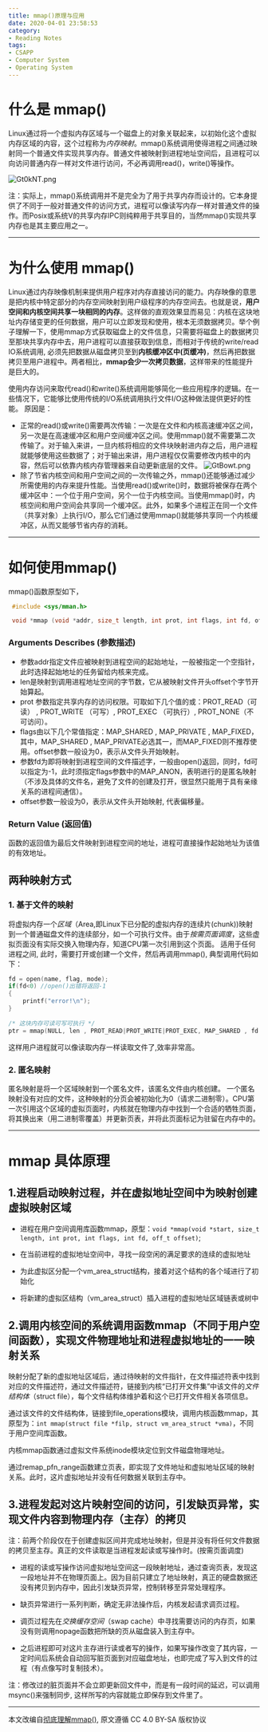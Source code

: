 ```yaml
---
title: mmap()原理与应用
date: 2020-04-01 23:58:53 
category: 
- Reading Notes
tags: 
- CSAPP 
- Computer System
- Operating System
---
```


# 什么是 mmap()
Linux通过将一个虚拟内存区域与一个磁盘上的对象关联起来，以初始化这个虚拟内存区域的内容，这个过程称为*内存映射*。mmap()系统调用使得进程之间通过映射同一个普通文件实现共享内存。普通文件被映射到进程地址空间后，且进程可以向访问普通内存一样对文件进行访问，不必再调用read()，write()等操作。

![Gt0kNT.png](https://s1.ax1x.com/2020/04/02/Gt0kNT.png)

注：实际上，mmap()系统调用并不是完全为了用于共享内存而设计的。它本身提供了不同于一般对普通文件的访问方式，进程可以像读写内存一样对普通文件的操作。而Posix或系统V的共享内存IPC则纯粹用于共享目的，当然mmap()实现共享内存也是其主要应用之一。  

---
# 为什么使用 mmap()

Linux通过内存映像机制来提供用户程序对内存直接访问的能力。内存映像的意思是把内核中特定部分的内存空间映射到用户级程序的内存空间去。也就是说，**用户空间和内核空间共享一块相同的内存**。这样做的直观效果显而易见：内核在这块地址内存储变更的任何数据，用户可以立即发现和使用，根本无须数据拷贝。举个例子理解一下，使用mmap方式获取磁盘上的文件信息，只需要将磁盘上的数据拷贝至那块共享内存中去，用户进程可以直接获取到信息，而相对于传统的write/read　IO系统调用, 必须先把数据从磁盘拷贝至到**内核缓冲区中(页缓冲)**，然后再把数据拷贝至用户进程中。两者相比，**mmap会少一次拷贝数据**，这样带来的性能提升是巨大的。

使用内存访问来取代read()和write()系统调用能够简化一些应用程序的逻辑。在一些情况下，它能够比使用传统的I/O系统调用执行文件I/O这种做法提供更好的性能。
原因是：

- 正常的read()或write()需要两次传输：一次是在文件和内核高速缓冲区之间，另一次是在高速缓冲区和用户空间缓冲区之间。使用mmap()就不需要第二次传输了。对于输入来讲，一旦内核将相应的文件块映射进内存之后，用户进程就能够使用这些数据了；对于输出来讲，用户进程仅仅需要修改内核中的内容，然后可以依靠内核内存管理器来自动更新底层的文件。
![GtBowt.png](https://s1.ax1x.com/2020/04/02/GtBowt.png)
- 除了节省内核空间和用户空间之间的一次传输之外，mmap()还能够通过减少所需使用的内存来提升性能。当使用read()或write()时，数据将被保存在两个缓冲区中：一个位于用户空间，另个一位于内核空间。当使用mmap()时，内核空间和用户空间会共享同一个缓冲区。此外，如果多个进程正在同一个文件（共享对象）上执行I/O，那么它们通过使用mmap()就能够共享同一个内核缓冲区，从而又能够节省内存的消耗。

---
# 如何使用mmap()
mmap()函数原型如下，
```C
 #include <sys/mman.h>

 void *mmap (void *addr, size_t length, int prot, int flags, int fd, off_t offset);
```

### Arguments Describes (参数描述)

- 参数addr指定文件应被映射到进程空间的起始地址，一般被指定一个空指针，此时选择起始地址的任务留给内核来完成。
- len是映射到调用进程地址空间的字节数，它从被映射文件开头offset个字节开始算起。
- prot 参数指定共享内存的访问权限。可取如下几个值的或：PROT_READ（可读） , PROT_WRITE （可写）, PROT_EXEC （可执行）, PROT_NONE（不可访问）。
- flags由以下几个常值指定：MAP_SHARED , MAP_PRIVATE , MAP_FIXED，其中，MAP_SHARED , MAP_PRIVATE必选其一，而MAP_FIXED则不推荐使用。offset参数一般设为0，表示从文件头开始映射。
- 参数fd为即将映射到进程空间的文件描述字，一般由open()返回，同时，fd可以指定为-1，此时须指定flags参数中的MAP_ANON，表明进行的是匿名映射（不涉及具体的文件名，避免了文件的创建及打开，很显然只能用于具有亲缘关系的进程间通信）。
- offset参数一般设为0，表示从文件头开始映射, 代表偏移量。
  
### Return Value (返回值)

函数的返回值为最后文件映射到进程空间的地址，进程可直接操作起始地址为该值的有效地址。

## 两种映射方式

### 1. 基于文件的映射

将虚拟内存一个*区域*（Area,即Linux下已分配的虚拟内存的连续片(chunk))映射到一个普通磁盘文件的连续部分，如一个可执行文件。由于*按需页面调度*，这些虚拟页面没有实际交换入物理内存，知道CPU第一次引用到这个页面。
适用于任何进程之间, 此时，需要打开或创建一个文件，然后再调用mmap(), 典型调用代码如下：

```C
fd = open(name, flag, mode);
if(fd<0) //open()出错将返回-1
{
	printf("error!\n");
}
        
/* 这块内存可读可写可执行 */
ptr = mmap(NULL, len , PROT_READ|PROT_WRITE|PROT_EXEC, MAP_SHARED , fd , 0); 
```

这样用户进程就可以像读取内存一样读取文件了,效率非常高。

### 2. 匿名映射

匿名映射是将一个区域映射到一个匿名文件，该匿名文件由内核创建。
一个匿名映射没有对应的文件，这种映射的分页会被初始化为0（请求二进制零）。CPU第一次引用这个区域的虚拟页面时，内核就在物理内存中找到一个合适的牺牲页面，将其换出来（用二进制零覆盖）并更新页表，并将此页面标记为驻留在内存中的。  

---
# mmap 具体原理

## 1.进程启动映射过程，并在虚拟地址空间中为映射创建虚拟映射区域

- 进程在用户空间调用库函数mmap，原型：`void *mmap(void *start, size_t length, int prot, int flags, int fd, off_t offset)`;

- 在当前进程的虚拟地址空间中，寻找一段空闲的满足要求的连续的虚拟地址

- 为此虚拟区分配一个vm_area_struct结构，接着对这个结构的各个域进行了初始化

- 将新建的虚拟区结构（vm_area_struct）插入进程的虚拟地址区域链表或树中
  
## 2.调用内核空间的系统调用函数mmap（不同于用户空间函数），实现文件物理地址和进程虚拟地址的一一映射关系

映射分配了新的虚拟地址区域后，通过待映射的文件指针，在文件描述符表中找到对应的文件描述符，通过文件描述符，链接到内核“已打开文件集”中该文件的*文件结构体*（struct file），每个文件结构体维护着和这个已打开文件相关各项信息。

通过该文件的文件结构体，链接到file_operations模块，调用内核函数mmap，其原型为：`int mmap(struct file *filp, struct vm_area_struct *vma)`，不同于用户空间库函数。

内核mmap函数通过虚拟文件系统inode模块定位到文件磁盘物理地址。

通过remap_pfn_range函数建立页表，即实现了文件地址和虚拟地址区域的映射关系。此时，这片虚拟地址并没有任何数据关联到主存中。

## 3.进程发起对这片映射空间的访问，引发缺页异常，实现文件内容到物理内存（主存）的拷贝

注：前两个阶段仅在于创建虚拟区间并完成地址映射，但是并没有将任何文件数据的拷贝至主存。真正的文件读取是当进程发起读或写操作时。(按需页面调度)

- 进程的读或写操作访问虚拟地址空间这一段映射地址，通过查询页表，发现这一段地址并不在物理页面上。因为目前只建立了地址映射，真正的硬盘数据还没有拷贝到内存中，因此引发缺页异常，控制转移至异常处理程序。

- 缺页异常进行一系列判断，确定无非法操作后，内核发起请求调页过程。

- 调页过程先在*交换缓存空间*（swap cache）中寻找需要访问的内存页，如果没有则调用nopage函数把所缺的页从磁盘装入到主存中。

- 之后进程即可对这片主存进行读或者写的操作，如果写操作改变了其内容，一定时间后系统会自动回写脏页面到对应磁盘地址，也即完成了写入到文件的过程（有点像写时复制技术）。

注：修改过的脏页面并不会立即更新回文件中，而是有一段时间的延迟，可以调用msync()来强制同步, 这样所写的内容就能立即保存到文件里了。


---
本文改编自[彻底理解mmap()](https://blog.csdn.net/Holy_666/article/details/86532671), 原文遵循 CC 4.0 BY-SA 版权协议
